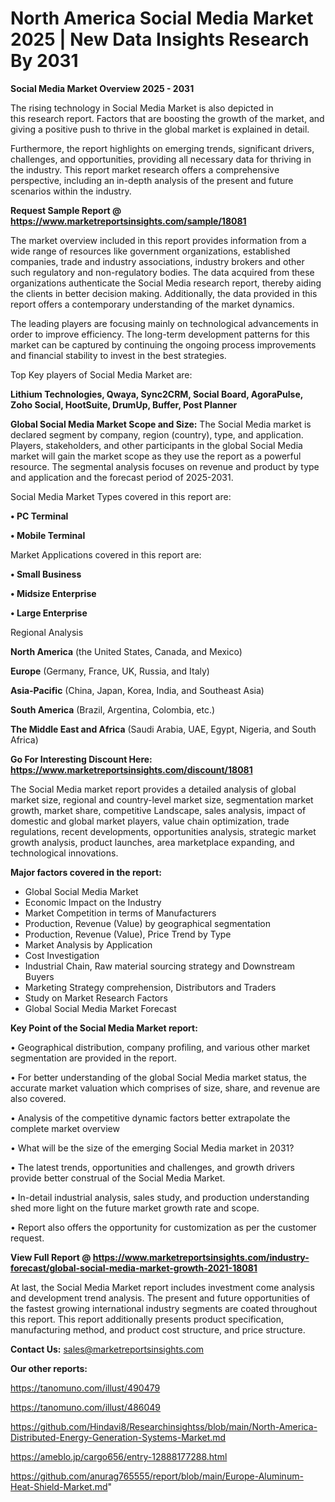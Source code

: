# North America Social Media Market 2025 | New Data Insights Research By 2031

<Strong> Social Media Market Overview 2025 - 2031</strong>

The rising technology in Social Media Market is also depicted in this research report. Factors that are boosting the growth of the market, and giving a positive push to thrive in the global market is explained in detail.

Furthermore, the report highlights on emerging trends, significant drivers, challenges, and opportunities, providing all necessary data for thriving in the industry. This report market research offers a comprehensive perspective, including an in-depth analysis of the present and future scenarios within the industry.

<strong>Request Sample Report @ <a href=https://www.marketreportsinsights.com/sample/18081>https://www.marketreportsinsights.com/sample/18081</a></strong>

The market overview included in this report provides information from a wide range of resources like government organizations, established companies, trade and industry associations, industry brokers and other such regulatory and non-regulatory bodies. The data acquired from these organizations authenticate the Social Media research report, thereby aiding the clients in better decision making. Additionally, the data provided in this report offers a contemporary understanding of the market dynamics.

The leading players are focusing mainly on technological advancements in order to improve efficiency. The long-term development patterns for this market can be captured by continuing the ongoing process improvements and financial stability to invest in the best strategies.

Top Key players of Social Media Market are:

<strong>Lithium Technologies, Qwaya, Sync2CRM, Social Board, AgoraPulse, Zoho Social, HootSuite, DrumUp, Buffer, Post Planner</strong>

<strong><b>Global Social Media Market Scope and Size:</b></strong>
The Social Media market is declared segment by company, region (country), type, and application. Players, stakeholders, and other participants in the global Social Media market will gain the market scope as they use the report as a powerful resource. The segmental analysis focuses on revenue and product by type and application and the forecast period of 2025-2031.

Social Media Market Types covered in this report are:

<strong>• PC Terminal

• Mobile Terminal</strong>

Market Applications covered in this report are:

<strong>• Small Business

• Midsize Enterprise

• Large Enterprise</strong> 

Regional Analysis

<strong>North America</strong> (the United States, Canada, and Mexico)

<strong>Europe</strong> (Germany, France, UK, Russia, and Italy)

<strong>Asia-Pacific</strong> (China, Japan, Korea, India, and Southeast Asia)

<strong>South America</strong> (Brazil, Argentina, Colombia, etc.)

<strong>The Middle East and Africa</strong> (Saudi Arabia, UAE, Egypt, Nigeria, and South Africa)

<strong>Go For Interesting Discount Here: <a href=https://www.marketreportsinsights.com/discount/18081>https://www.marketreportsinsights.com/discount/18081</a></strong>

The Social Media market report provides a detailed analysis of global market size, regional and country-level market size, segmentation market growth, market share, competitive Landscape, sales analysis, impact of domestic and global market players, value chain optimization, trade regulations, recent developments, opportunities analysis, strategic market growth analysis, product launches, area marketplace expanding, and technological innovations.

<strong><b>Major factors covered in the report:</b></strong>
<ul>
  <li>Global Social Media Market </li>
  <li>Economic Impact on the Industry</li>
  <li>Market Competition in terms of Manufacturers</li>
  <li>Production, Revenue (Value) by geographical segmentation</li>
  <li>Production, Revenue (Value), Price Trend by Type</li>
  <li>Market Analysis by Application</li>
  <li>Cost Investigation</li>
  <li>Industrial Chain, Raw material sourcing strategy and Downstream Buyers</li>
  <li>Marketing Strategy comprehension, Distributors and Traders</li>
  <li>Study on Market Research Factors</li>
  <li>Global Social Media Market Forecast</li>
</ul>

<strong><b>Key Point of the Social Media Market report:</b></strong>

• Geographical distribution, company profiling, and various other market segmentation are provided in the report.

• For better understanding of the global Social Media market status, the accurate market valuation which comprises of size, share, and revenue are also covered.

• Analysis of the competitive dynamic factors better extrapolate the complete market overview

• What will be the size of the emerging Social Media market in 2031?

• The latest trends, opportunities and challenges, and growth drivers provide better construal of the Social Media Market.

• In-detail industrial analysis, sales study, and production understanding shed more light on the future market growth rate and scope.

• Report also offers the opportunity for customization as per the customer request.

<strong><b>View Full Report @ <a href=https://www.marketreportsinsights.com/industry-forecast/global-social-media-market-growth-2021-18081>https://www.marketreportsinsights.com/industry-forecast/global-social-media-market-growth-2021-18081</a></b></strong>


At last, the Social Media Market report includes investment come analysis and development trend analysis. The present and future opportunities of the fastest growing international industry segments are coated throughout this report. This report additionally presents product specification, manufacturing method, and product cost structure, and price structure.

<strong>Contact Us:</strong>
sales@marketreportsinsights.com

<strong>Our other reports:</strong>

<a href=https://tanomuno.com/illust/490479>https://tanomuno.com/illust/490479</a>

<a href=https://tanomuno.com/illust/486049>https://tanomuno.com/illust/486049</a>

<a href=https://github.com/Hindavi8/Researchinsightss/blob/main/North-America-Distributed-Energy-Generation-Systems-Market.md>https://github.com/Hindavi8/Researchinsightss/blob/main/North-America-Distributed-Energy-Generation-Systems-Market.md</a>

<a href=https://ameblo.jp/cargo656/entry-12888177288.html>https://ameblo.jp/cargo656/entry-12888177288.html</a>

<a href=https://github.com/anurag765555/report/blob/main/Europe-Aluminum-Heat-Shield-Market.md>https://github.com/anurag765555/report/blob/main/Europe-Aluminum-Heat-Shield-Market.md</a>"
